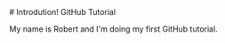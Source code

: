 <html>
<head>
<title>
</title>
</head>
<body>
# Introdution!
GitHub Tutorial<br />
<p>My name is Robert and I'm doing my first GitHub tutorial.</p>
</body>
</html>
